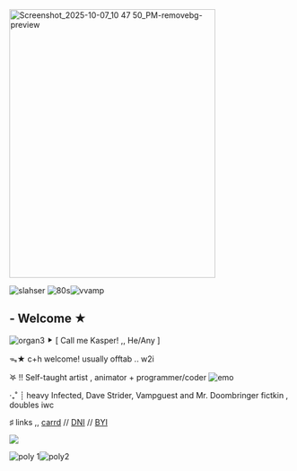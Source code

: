 <img width="367" height="479" alt="Screenshot_2025-10-07_10 47 50_PM-removebg-preview" src="https://github.com/user-attachments/assets/8bdef46c-4185-484d-ba18-ea4617f7b42e" />

![slahser](https://github.com/user-attachments/assets/9465f1c6-f002-482b-9feb-8a7a714a3a10) ![80s](https://github.com/user-attachments/assets/5d362e06-0442-42bc-991b-9deed79f259a)![vvamp](https://github.com/user-attachments/assets/b628ee1d-f508-4130-b8ef-bab720ad8e8a)






 ## - Welcome ★
![organ3](https://github.com/user-attachments/assets/3de95f9e-6313-45ce-b170-1ecea8832dbf)
 ⯈ [ Call me Kasper! ,, He/Any  ]

 ᯓ★ c+h welcome! usually offtab .. w2i


  ࣪𖤐 !! Self-taught artist , animator + programmer/coder ![emo](https://github.com/user-attachments/assets/8a943197-e38a-491d-ba87-96b0c3b80090)


‧₊˚ ┊ heavy Infected, Dave Strider, Vampguest and Mr. Doombringer fictkin , doubles iwc


  ♯ links ,,  [carrd](https://kaleidoinferno.carrd.co/)  // [DNI](https://kaleidoinfernodni.carrd.co/) // [BYI](https://kaleidoinfernobyf.carrd.co/)


![](https://komarev.com/ghpvc/?username=kaleidoInferno&color=6f0f0f)


![poly 1](https://github.com/user-attachments/assets/2a49c377-76e8-4112-943d-b6914531dba0)![poly2](https://github.com/user-attachments/assets/4b0ca617-b398-4e89-8608-46a5901aa039)

